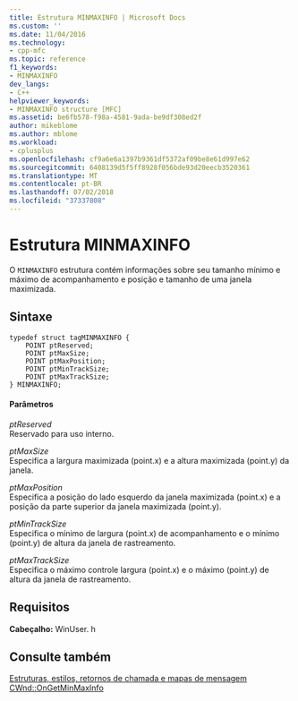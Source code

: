 ```yaml
---
title: Estrutura MINMAXINFO | Microsoft Docs
ms.custom: ''
ms.date: 11/04/2016
ms.technology:
- cpp-mfc
ms.topic: reference
f1_keywords:
- MINMAXINFO
dev_langs:
- C++
helpviewer_keywords:
- MINMAXINFO structure [MFC]
ms.assetid: be6fb578-f98a-4581-9ada-be9df308ed2f
author: mikeblome
ms.author: mblome
ms.workload:
- cplusplus
ms.openlocfilehash: cf9a6e6a1397b9361df5372af09be8e61d997e62
ms.sourcegitcommit: 6408139d5f5ff8928f056bde93d20eecb3520361
ms.translationtype: MT
ms.contentlocale: pt-BR
ms.lasthandoff: 07/02/2018
ms.locfileid: "37337808"
---
```

# <a name="minmaxinfo-structure"></a>Estrutura MINMAXINFO
O `MINMAXINFO` estrutura contém informações sobre seu tamanho mínimo e máximo de acompanhamento e posição e tamanho de uma janela maximizada.  
  
## <a name="syntax"></a>Sintaxe  
  
```  
typedef struct tagMINMAXINFO {  
    POINT ptReserved;  
    POINT ptMaxSize;  
    POINT ptMaxPosition;  
    POINT ptMinTrackSize;  
    POINT ptMaxTrackSize;  
} MINMAXINFO;  
```  
  
#### <a name="parameters"></a>Parâmetros  
 *ptReserved*  
 Reservado para uso interno.  
  
 *ptMaxSize*  
 Especifica a largura maximizada (point.x) e a altura maximizada (point.y) da janela.  
  
 *ptMaxPosition*  
 Especifica a posição do lado esquerdo da janela maximizada (point.x) e a posição da parte superior da janela maximizada (point.y).  
  
 *ptMinTrackSize*  
 Especifica o mínimo de largura (point.x) de acompanhamento e o mínimo (point.y) de altura da janela de rastreamento.  
  
 *ptMaxTrackSize*  
 Especifica o máximo controle largura (point.x) e o máximo (point.y) de altura da janela de rastreamento.  
  
## <a name="requirements"></a>Requisitos  
 **Cabeçalho:** WinUser. h  
  
## <a name="see-also"></a>Consulte também  
 [Estruturas, estilos, retornos de chamada e mapas de mensagem](../../mfc/reference/structures-styles-callbacks-and-message-maps.md)   
 [CWnd::OnGetMinMaxInfo](../../mfc/reference/cwnd-class.md#ongetminmaxinfo)

